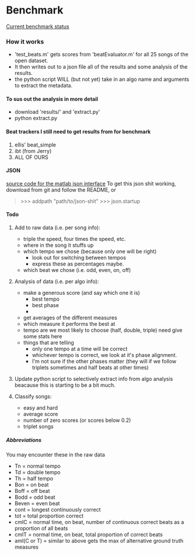 # Benchmark
[Current benchmark status](./scores.csv "fuck off")

### How it works
* 'test_beats.m' gets scores from 'beatEvaluator.m' for all 25 songs of the open dataset.
* It then writes out to a json file all of the results and some analysis of the results.
* the python script WILL (but not yet) take in an algo name and arguments to extract the metadata.

#### To sus out the analysis in more detail
* download 'results/' and 'extract.py'
* python extract.py <algo name> <regex pattern for scraping the results>

#### Beat trackers I still need to get results from for benchmark
1. ellis' beat_simple
2. ibt (from Jerry)
3. ALL OF OURS

#### JSON
[source code for the matlab json interface](https://github.com/kyamagu/matlab-json "you silly cunt")
To get this json shit working, download from git and follow the README, or
> \>>> addpath "path/to/json-shit"
> \>>> json.startup

#### Todo
1. Add to raw data (i.e. per song info):
    * triple the speed, four times the speed, etc.
    * where in the song it stuffs up
    * which tempo we chose (because only one will be right)
        * look out for switching between tempos
        * express these as percentages maybe.
    * which beat we chose (i.e. odd, even, on, off)

2. Analysis of data (i.e. per algo info):
	* make a generous score (and say which one it is)
    	* best tempo
    	* best phase
    	* 
    * get averages of the different measures
    * which measure it performs the best at
    * tempo are we most likely to choose (half, double, triple) need give some stats here
    * things that are telling
    	* only one tempo at a time will be correct
    	* whichever tempo is correct, we look at it's phase alignment.
    	* I'm not sure if the other phases matter (they will if we follow triplets sometimes and half beats at other times)


3. Update python script to selectively extract info from algo analysis beacause this is starting to be a bit much.

4. Classify songs:
    * easy and hard
    * average score
    * number of zero scores (or scores below 0.2)
    * triplet songs

##### Abbreviations
You may encounter these in the raw data
* Tn = normal tempo
* Td = double tempo
* Th = half tempo
* Bon = on beat
* Boff = off beat
* Bodd = odd beat
* Beven = even beat
* cont = longest continuously correct
* tot = total proportion correct
* cmlC = normal time, on beat, number of continuous correct beats as a proportion of all beats
* cmlT = normal time, on beat, total proportion of correct beats
* aml(C or T) = similar to above gets the max of alternative ground truth measures

